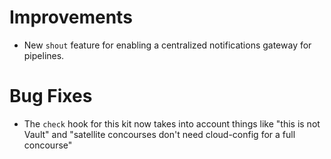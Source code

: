 # Improvements

- New `shout` feature for enabling a centralized notifications
  gateway for pipelines.

# Bug Fixes

- The `check` hook for this kit now takes into account things like
  "this is not Vault" and "satellite concourses don't need
  cloud-config for a full concourse"
